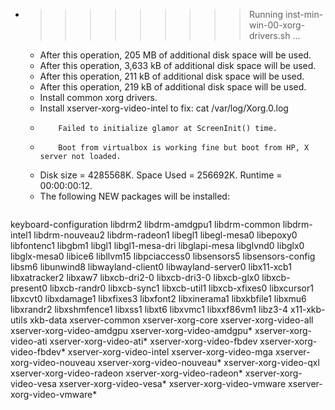 * >>>>>>>>> Running inst-min-win-00-xorg-drivers.sh ...
  * After this operation, 205 MB of additional disk space will be used.
  * After this operation, 3,633 kB of additional disk space will be used.
  * After this operation, 211 kB of additional disk space will be used.
  * After this operation, 219 kB of additional disk space will be used.
  * Install common xorg drivers.
  * Install xserver-xorg-video-intel to fix: cat /var/log/Xorg.0.log
  * 		Failed to initialize glamor at ScreenInit() time.
  * 		Boot from virtualbox is working fine but boot from HP, X server not loaded.
  * Disk size = 4285568K. Space Used = 256692K. Runtime = 00:00:00:12.
  * The following NEW packages will be installed:
  ```bash
keyboard-configuration libdrm2 libdrm-amdgpu1 libdrm-common libdrm-intel1
libdrm-nouveau2 libdrm-radeon1 libegl1 libegl-mesa0 libepoxy0
libfontenc1 libgbm1 libgl1 libgl1-mesa-dri libglapi-mesa
libglvnd0 libglx0 libglx-mesa0 libice6 libllvm15
libpciaccess0 libsensors5 libsensors-config libsm6 libunwind8
libwayland-client0 libwayland-server0 libx11-xcb1 libxatracker2 libxaw7
libxcb-dri2-0 libxcb-dri3-0 libxcb-glx0 libxcb-present0 libxcb-randr0
libxcb-sync1 libxcb-util1 libxcb-xfixes0 libxcursor1 libxcvt0
libxdamage1 libxfixes3 libxfont2 libxinerama1 libxkbfile1
libxmu6 libxrandr2 libxshmfence1 libxss1 libxt6
libxvmc1 libxxf86vm1 libz3-4 x11-xkb-utils xkb-data
xserver-common xserver-xorg-core xserver-xorg-video-all xserver-xorg-video-amdgpu xserver-xorg-video-amdgpu*
xserver-xorg-video-ati xserver-xorg-video-ati* xserver-xorg-video-fbdev xserver-xorg-video-fbdev* xserver-xorg-video-intel
xserver-xorg-video-mga xserver-xorg-video-nouveau xserver-xorg-video-nouveau* xserver-xorg-video-qxl xserver-xorg-video-radeon
xserver-xorg-video-radeon* xserver-xorg-video-vesa xserver-xorg-video-vesa* xserver-xorg-video-vmware xserver-xorg-video-vmware*
  ```
